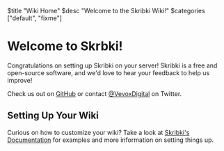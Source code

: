 $title "Wiki Home"
$desc "Welcome to the Skribki Wiki!"
$categories ["default", "fixme"]

# Welcome to Skrbki!
Congratulations on setting up Skribki on your server! Skribki is a free and open-source software, and we'd love to hear your feedback to help us improve!

Check us out on [GitHub](https://github.com/VevoxDigital/Skribki) or contact [@VevoxDigital](https://twitter.com/VevoxDigital) on Twitter.

## Setting Up Your Wiki
Curious on how to customize your wiki? Take a look at [Skribki's Documentation](http://wiki.vevox.io/docs/skribki) for examples and more information on setting things up.
